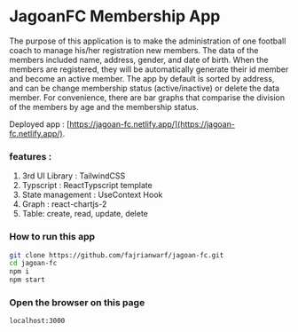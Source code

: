 # JagoanFC Membership App

The purpose of this application is to make the administration of one football coach to manage his/her registration new members. The data of the members included name, address, gender, and date of birth. When the members are registered, they will be automatically generate their id member and become an active member. The app by default is sorted by address, and can be change membership status (active/inactive) or delete the data member. For convenience, there are bar graphs that comparise the division of the members by age and the membership status.

Deployed app : [https://jagoan-fc.netlify.app/](https://jagoan-fc.netlify.app/).

### features :

1. 3rd UI Library : TailwindCSS
2. Typscript : ReactTypscript template
3. State management : UseContext Hook
4. Graph : react-chartjs-2
5. Table: create, read, update, delete

### How to run this app

```sh
git clone https://github.com/fajrianwarf/jagoan-fc.git
cd jagoan-fc
npm i
npm start
```

### Open the browser on this page

```
localhost:3000
```
